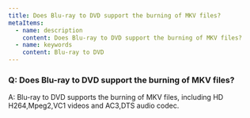```yaml
---
title: Does Blu-ray to DVD support the burning of MKV files?
metaItems:
  - name: description
    content: Does Blu-ray to DVD support the burning of MKV files?
  - name: keywords
    content: Blu-ray to DVD
---
```


### Q: Does Blu-ray to DVD support the burning of MKV files?

A: Blu-ray to DVD supports the burning of MKV files, including HD H264,Mpeg2,VC1 videos and AC3,DTS audio codec.
